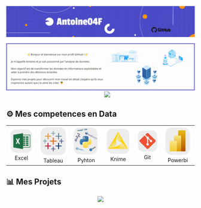 <img src ="Image/baniere.jpeg"/>
<p></p>
<img src = "Image/baniere_gif.gif">


<div align="center">
&nbsp;&nbsp;&nbsp;&nbsp;&nbsp;&nbsp;&nbsp;&nbsp;
<a href="https://www.linkedin.com/in/antoinefouillot/">
<img src="https://img.shields.io/badge/Linkedin-%231DA1F2.svg?style=for-the-badge&logo=Linkedin&logoColor=white">
</a>
</div>



## ⚙️ Mes competences en Data 
<table>
  <tr>
    <td align="center" width="100">
      <a href="#macropower-tech">
        <img src="Image/App logo/Excel.png" alt="icon" />
      </a>
      <br>Excel
    </td>
    <td align="center" width="100">
      <a href="#macropower-tech">
       <img src="Image/App logo/Tableau.png" alt="icon" />
      </a>
      <br>Tableau
    </td>
    <td align="center" width="100">
      <a href="#macropower-tech">
       <img src="Image/App logo/Python.png" alt="icon" />
      </a>
      <br>Pyhton
    </td>
        <td align="center" width="100">
      <a href="#macropower-tech">
       <img src="Image/App logo/Knime.png" alt="icon" />
      </a>
      <br>Knime
    </td>
        <td align="center" width="100">
      <a href="#macropower-tech">
       <img src="Image/App logo/Git.png" alt="icon" />
      </a>
      <br>Git
    </td>
        <td align="center" width="100">
      <a href="#macropower-tech">
       <img src="Image/App logo/Powerbi.png" alt="icon" />
      </a>
      <br>Powerbi
    </td>
    
 </tr>
</table>


  
## 📊 Mes Projets 



<!--Footer--> 
<p align="center">
  <img src="https://capsule-render.vercel.app/api?type=waving&height=75&color=4A4AC4&section=footer&reversal=false"/>
</p>


